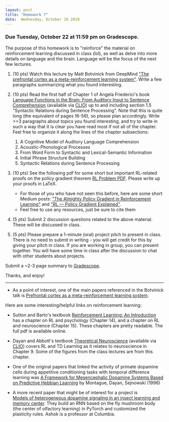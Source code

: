 ```yaml
---
layout: post
title: "Homework 7"
date:  Wednesday, October 16 2019
---
```


### Due Tuesday, October 22 at 11:59 pm on Gradescope. 

The purpose of this homework is to "reinforce" the material on reinforcement learning discussed in class (lol), as well as delve into more details on language and the brain. Language will be the focus of the next few lectures.

1. (10 pts) Watch this lecture by Matt Botvinick from DeepMind ["The prefrontal cortex as a meta-reinforcement learning system"](https://simons.berkeley.edu/talks/matthew-botvinick-4-16-18). Write a few paragraphs summarizing what you found interesting. 


2. (10 pts) Read the first half of Chapter 1 of Angela Friederici's book [Language Functions in the Brain: From Auditory Input to Sentence Comprehension](https://mitpress.universitypressscholarship.com/view/10.7551/mitpress/9780262036924.001.0001/upso-9780262036924-chapter-002) (available via [CLIO](https://clio.columbia.edu/quicksearch?q=Language+in+Our+Brain%3A+The+Origins+of+a+Uniquely+Human+Capacity&commit=Search)) up to and including section 1.5 "Syntactic Relations during Sentence Processing". Note that this is quite long (the equivalent of pages 16-56), so please plan accordingly. Write >=3 paragraphs about topics you found interesting, and try to write in such a way that it is clear you have read most if not all of the chapter. Feel free to organize it along the lines of the chapter subsections:
    1. A Cognitive Model of Auditory Language Comprehension
    2. Acoustic-Phonological Processes
    3. From Word Form to Syntactic and Lexical-Semantic Information
    4. Initial Phrase Structure Building
    5. Syntactic Relations during Sentence Processing


3. (10 pts) See the following pdf for some short but important RL-related proofs on the policy gradient theorem [RL Problem PDF](/assets/RL_problem_for_C_B.pdf). Please write up your proofs in LaTeX.
    - For those of you who have not seen this before, here are some short Medium posts: ["The Almighty Policy Gradient in Reinforcement Learning"](https://towardsdatascience.com/the-almighty-policy-gradient-in-reinforcement-learning-6790bee8db6) and ["RL — Policy Gradient Explained"](https://medium.com/@jonathan_hui/rl-policy-gradients-explained-9b13b688b146). 
    - Feel free to use any resources, just be sure to cite them


4. (5 pts) Submit 2 discussion questions related to the above material. These will be discussed in class.

5. (5 pts) Please prepare a 1-minute (oral) project pitch to present in class. There is no need to submit in writing - you will get credit for this by giving your pitch in class. If you are working in group, you can present together. You will have some time in class after the discussion to chat with other students about projects.

Submit a ~2-3 page summary to [Gradescope](https://www.gradescope.com/courses/61715).

Thanks, and enjoy!

---------------

- As a point of interest, one of the main papers referenced in the Botvinick talk is [Prefrontal cortex as a meta-reinforcement learning system](https://www.nature.com/articles/s41593-018-0147-8). 

Here are some interesting/helpful links on reinforcement learning:

- Sutton and Barto's textbook [Reinforcement Learning: An Introduction](http://incompleteideas.net/book/the-book-2nd.html) has a chapter on RL and psychology (Chapter 14), and a chapter on RL and neuroscience (Chapter 15). These chapters are pretty readable. The full pdf is available online.

- Dayan and Abbott's textbook [Theoretical Neuroscience](https://ebookcentral.proquest.com/lib/columbia/detail.action?docID=3338869) (available via [CLIO](https://clio.columbia.edu/quicksearch?q=Theoretical+Neuroscience&commit=Search)) covers RL and TD Learning as it relates to neuroscience in Chapter 9. Some of the figures from the class lectures are from this chapter.

- One of the original papers that linked the activity of primate dopamine cells during appetitive conditioning tasks with temporal difference learning was [A Framework for Mesencephalic Dopamine Systems Based on
Predictive Hebbian Learning](https://www.jneurosci.org/content/jneuro/16/5/1936.full.pdf) by Montague, Dayan, Sejnowski (1996)

- A more recent paper that might be of interest for a project is  
[Models of heterogeneous dopamine signaling in an insect learning and memory center](https://www.biorxiv.org/content/10.1101/737064v2). They build an RNN based on the fly mushroom body (the center of olfactory learning) in PyTorch and customized the plasticity rules. Ashok is a professor at Columbia.

